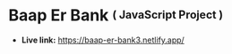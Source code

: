 # Baap Er Bank <sup><sub>( JavaScript Project )</sub></sup>
* **Live link:** https://baap-er-bank3.netlify.app/
